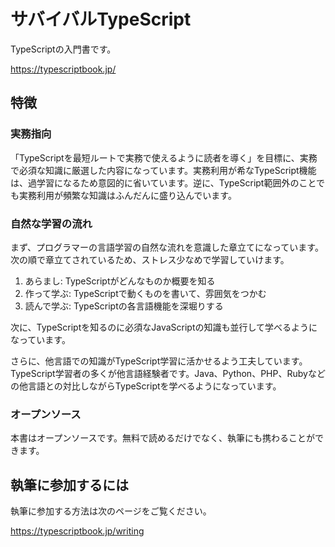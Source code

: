 # サバイバルTypeScript

TypeScriptの入門書です。

https://typescriptbook.jp/

## 特徴

### 実務指向

「TypeScriptを最短ルートで実務で使えるように読者を導く」を目標に、実務で必須な知識に厳選した内容になっています。実務利用が希なTypeScript機能は、過学習になるため意図的に省いています。逆に、TypeScript範囲外のことでも実務利用が頻繁な知識はふんだんに盛り込んでいます。

### 自然な学習の流れ

まず、プログラマーの言語学習の自然な流れを意識した章立てになっています。次の順で章立てされているため、ストレス少なめで学習していけます。

1. あらまし: TypeScriptがどんなものか概要を知る
2. 作って学ぶ: TypeScriptで動くものを書いて、雰囲気をつかむ
3. 読んで学ぶ: TypeScriptの各言語機能を深堀りする

次に、TypeScriptを知るのに必須なJavaScriptの知識も並行して学べるようになっています。

さらに、他言語での知識がTypeScript学習に活かせるよう工夫しています。TypeScript学習者の多くが他言語経験者です。Java、Python、PHP、Rubyなどの他言語との対比しながらTypeScriptを学べるようになっています。

### オープンソース

本書はオープンソースです。無料で読めるだけでなく、執筆にも携わることができます。

## 執筆に参加するには

執筆に参加する方法は次のページをご覧ください。

https://typescriptbook.jp/writing
